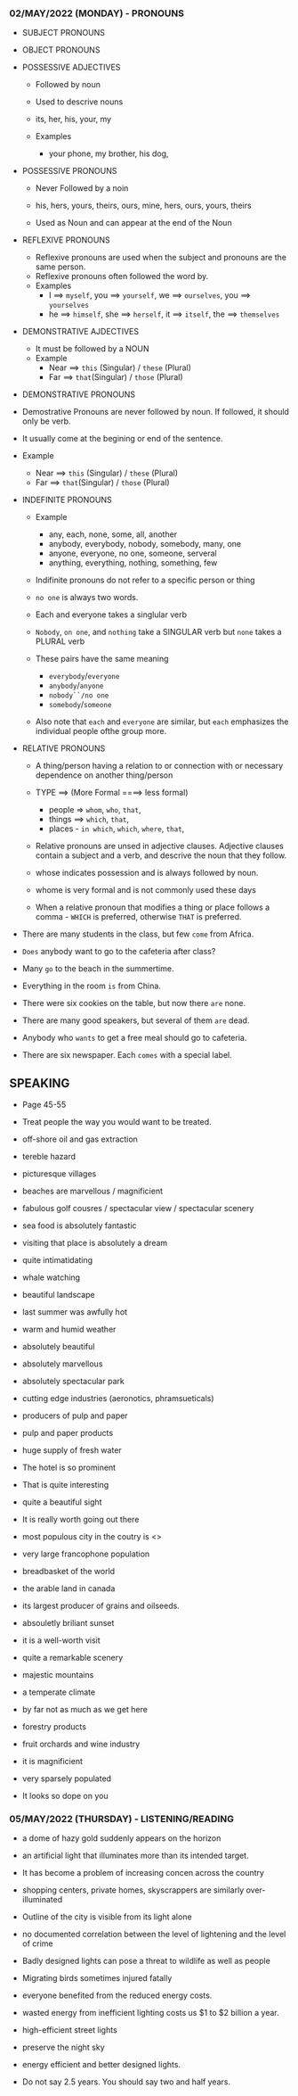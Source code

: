 ### 02/MAY/2022 (MONDAY) - PRONOUNS

- SUBJECT PRONOUNS
- OBJECT PRONOUNS
- POSSESSIVE ADJECTIVES

  - Followed by noun

  - Used to descrive nouns
  - its, her, his, your, my
  - Examples
    - your phone, my brother, his dog,

- POSSESSIVE PRONOUNS

  - Never Followed by a noin

  - his, hers, yours, theirs, ours, mine, hers, ours, yours, theirs
  - Used as Noun and can appear at the end of the Noun

- REFLEXIVE PRONOUNS

  - Reflexive pronouns are used when the subject and pronouns are the same person.
  - Reflexive pronouns often followed the word by.
  - Examples
    - I ==> `myself`, you ==> `yourself`, we ==> `ourselves`, you ==> `yourselves`
    - he ==> `himself`, she ==> `herself`, it ==> `itself`, the ==> `themselves`

- DEMONSTRATIVE AJDECTIVES

  - It must be followed by a NOUN
  - Example
    - Near ==> `this` (Singular) / `these` (Plural)
    - Far ==> `that`(Singular) / `those` (Plural)

- DEMONSTRATIVE PRONOUNS

- Demostrative Pronouns are never followed by noun. If followed, it should only be verb.
- It usually come at the begining or end of the sentence.
- Example

  - Near ==> `this` (Singular) / `these` (Plural)
  - Far ==> `that`(Singular) / `those` (Plural)

- INDEFINITE PRONOUNS

  - Example

    - any, each, none, some, all, another
    - anybody, everybody, nobody, somebody, many, one
    - anyone, everyone, no one, someone, serveral
    - anything, everything, nothing, something, few

  - Indifinite pronouns do not refer to a specific person or thing
  - `no one` is always two words.
  - Each and everyone takes a singlular verb
  - `Nobody`, `on one`, and `nothing` take a SINGULAR verb but `none` takes a PLURAL verb
  - These pairs have the same meaning
    - `everybody`/`everyone`
    - `anybody`/`anyone`
    - ` nobody``/no one `
    - `somebody`/`someone`
  - Also note that `each` and `everyone` are similar, but `each` emphasizes the individual people ofthe group more.

- RELATIVE PRONOUNS

  - A thing/person having a relation to or connection with or necessary dependence on another thing/person

  - TYPE ==> (More Formal ====> less formal)

    - people => `whom`, `who`, `that`, <ommitting>
    - things ==> `which`, `that`, <ommitting>
    - places - `in which`, `which`, `where`, `that`, <ommitting>

  - Relative pronouns are unsed in adjective clauses. Adjective clauses contain a subject and a verb,
    and descrive the noun that they follow.
  - whose indicates possession and is always followed by noun.
  - whome is very formal and is not commonly used these days
  - When a relative pronoun that modifies a thing or place follows a comma - `WHICH` is preferred,
    otherwise `THAT` is preferred.

- There are many students in the class, but few `come` from Africa.
- `Does` anybody want to go to the cafeteria after class?
- Many `go` to the beach in the summertime.
- Everything in the room `is` from China.
- There were six cookies on the table, but now there `are` none.
- There are many good speakers, but several of them `are` dead.
- Anybody who `wants` to get a free meal should go to cafeteria.
- There are six newspaper. Each `comes` with a special label.

## SPEAKING

- Page 45-55

- Treat people the way you would want to be treated.
- off-shore oil and gas extraction
- tereble hazard
- picturesque villages
- beaches are marvellous / magnificient
- fabulous golf cousres / spectacular view / spectacular scenery
- sea food is absolutely fantastic
- visiting that place is absolutely a dream
- quite intimatidating
- whale watching
- beautiful landscape
- last summer was awfully hot
- warm and humid weather
- absolutely beautiful
- absolutely marvellous
- absolutely spectacular park
- cutting edge industries (aeronotics, phramsueticals)
- producers of pulp and paper
- pulp and paper products
- huge supply of fresh water
- The hotel is so prominent
- That is quite interesting
- quite a beautiful sight
- It is really worth going out there
- most populous city in the coutry is <>
- very large francophone population
- breadbasket of the world
- the arable land in canada
- its largest producer of grains and oilseeds.
- absouletly briliant sunset
- it is a well-worth visit
- quite a remarkable scenery
- majestic mountains
- a temperate climate
- by far not as much as we get here
- forestry products
- fruit orchards and wine industry
- it is magnificient
- very sparsely populated
- It looks so dope on you

### 05/MAY/2022 (THURSDAY) - LISTENING/READING

- a dome of hazy gold suddenly appears on the horizon
- an artificial light that illuminates more than its intended target.
- It has become a problem of increasing concen across the country
- shopping centers, private homes, skyscrappers are similarly over-illuminated
- Outline of the city is visible from its light alone
- no documented correlation between the level of lightening and the level of crime
- Badly designed lights can pose a threat to wildlife as well as people
- Migrating birds sometimes injured fatally
- everyone benefited from the reduced energy costs.
- wasted energy from inefficient lighting costs us $1 to $2 billion a year.
- high-efficient street lights
- preserve the night sky
- energy efficient and better designed lights.

- Do not say 2.5 years. You should say two and half years.
